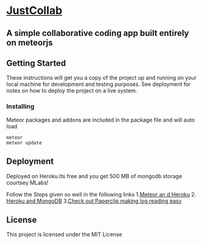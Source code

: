 # [JustCollab](http://justcollab.herokuapp.com/)
## A simple collaborative coding app built entirely on meteorjs

## Getting Started

These instructions will get you a copy of the project up and running on your local machine for development and testing purposes. See deployment for notes on how to deploy the project on a live system.

### Installing
Meteor packages and addons are included in the package file and will auto load
```
meteor 
meteor update
```

## Deployment

Deployed on Heroku.Its free and you get 500 MB of mongodb storage courtsey MLabs!

Follow the Steps given so well in the following links
1.[Meteor an d Heroku](https://medium.com/@leonardykris/how-to-run-a-meteor-js-application-on-heroku-in-10-steps-7aceb12de234#.ddt6glpx8)
2. [Heroku and MongoDB](https://devcenter.heroku.com/articles/mongolab)
3.[Check out Paperclip making log reading easy](https://devcenter.heroku.com/articles/papertrail)


## License

This project is licensed under the MIT License
